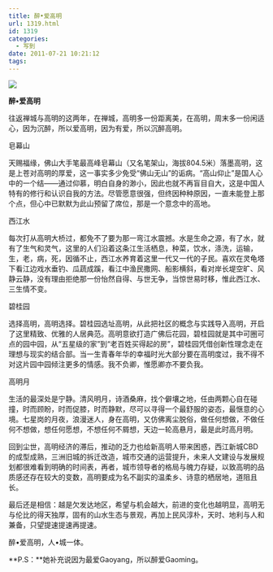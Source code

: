 ```yaml
---
title: 醉•爱高明
url: 1319.html
id: 1319
categories:
  - 写到
date: 2011-07-21 10:21:12
tags:
---
```


![](http://photo.guolaijie.com/rooufer/attachments/month_1107/72011721101947.jpg)  
  

**醉•爱高明**

  
往返禅城与高明的这两年，在禅城，高明多一份距离美，在高明，周末多一份闲适心，因为沉醉，所以爱高明，因为有爱，所以沉醉高明。  
  
皂幕山  
  
天赐福缘，佛山大手笔最高峰皂幕山（又名笔架山，海拔804.5米）落墨高明，这是上苍对高明的厚爱，这一事实多少免受“佛山无山”的诟病。“高山仰止”是国人心中的一个结——通过仰慕，明白自身的渺小，因此也就不再盲目自大，这是中国人特有的修行和认识自我的方法。尽管愿意很强，但终因种种原因，一直未能登上那个点，但心中已默默为此山预留了席位，那是一个意念中的高地。  
  
西江水  
  
每次打从高明大桥过，都免不了要为那一弯江水震撼。水是生命之源，有了水，就有了生气和灵气，这里的人们沿着这条江生活栖息，种菜，饮水，涤洗，运输，生，老，病，死，因循不止，西江水养育着这里一代又一代的子民。喜欢在灵龟塔下看江边戏水垂钓、瓜蔬成蹊，看江中渔民撒网、船影横斜，看对岸长堤空旷、风静云静，没有理由拒绝那一份怡然自得、与世无争，当惊世易时移，惟此西江水、三生情不变。  
  
碧桂园  
  
选择高明，高明选择。碧桂园选址高明，从此把社区的概念与实践导入高明，开启了这里精致、优雅的人居典范。高明意欲打造广佛后花园，碧桂园就是其中可圈可点的园中园，从“五星级的家”到“老百姓买得起的房”，碧桂园凭借创新性理念走在理想与现实的结合部。当一生青春年华的幸福时光大部分要在高明度过，我不得不对这片园中园倾注更多的情感。我不负卿，惟愿卿亦不要负我。  
  
高明月  
  
生活的最深处是宁静。清风明月，诗酒桑麻，找个僻壤之地，任由两颗心自在碰撞，时而顾盼，时而促膝，时而静默，尽可以寻得一个最舒服的姿态，最惬意的心境。七星岗的月夜，浪漫迷人，身在高明，又仿佛离尘脱俗，做任何想做，不做任何不想做，想任何愿想，不想任何不屑想，天边一轮高悬月，最是此时高月明。  
  
回到尘世，高明经济的滞后，推动的乏力也给新高明人带来困惑，西江新城CBD的成型成熟，三洲旧城的拆迁改造，城市交通的运营提升，未来人文建设与发展规划都很难看到明确的时间表，再者，城市领导者的格局与魄力存疑，以致高明的品质感还存在较大的变数，高明要成为名不副实的温柔乡、诗意的栖居地，道阻且长。  
  
最后还是相信：越是欠发达地区，希望与机会越大，前进的变化也越明显，高明无与伦比的得天独厚，固有的山水生态与景观，再加上民风淳朴，天时、地利与人和兼备，只望提速提速再提速。  
  
醉•爱高明，人•城一体。  
  
  
**P.S：**她补充说因为最爱Gaoyang，所以醉爱Gaoming。